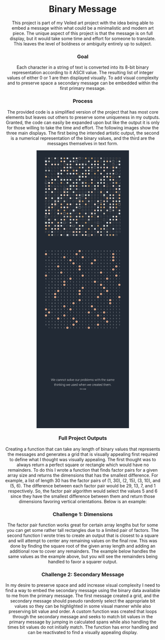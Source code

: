 <h1 align="center">Binary Message</h1>

<p align="center">
This project is part of my Veiled art project with the idea being able to embed a message within what could be a minimalistic and modern art piece. The unique aspect of this project is that the message is on full display, but it would take some time and effort for someone to translate. This leaves the level of boldness or ambiguity entirely up to subject. 
</p>

<!-- <h3 align="center"><a href="https://github.com/yahirRendon/Creative_Coding/tree/main/Processing/Games">Game Projects<a/></h3> -->

<h3 align="center">Goal</h3>
<p align="center">
Each character in a string of text is converted into its 8-bit binary representation according to it ASCII value. The resulting list of integer values of either 0 or 1 are then displayed visually. To add visual complexity and to preserve space a secondary message can be embedded within the first primary message. 
</p>

<h3 align="center">Process</h3>
<p align="center">
The provided code is a simplified version of the project that has most core elements but leaves out others to preserve some uniqueness in my outputs. Granted, the code can easily be expanded upon but like the output it is only for those willing to take the time and effort. The following images show the three main displays. The first being the intended artistic output, the second is a numerical representation of the binary values, and the third are the messages themselves in text form. 
 </p>
 
<p align="center">
  <img alt="Trominotris" width="300" align="center" src="https://github.com/yahirRendon/veiled-project/blob/main/projects/binary_message_public/output/binary_msg_visual.png" alt="visual"/>
  <img alt="Sweep Game" width="300" align="center" src="https://github.com/yahirRendon/veiled-project/blob/main/projects/binary_message_public/output/binary_msg_binary.png" alt="binary"/>
  <img alt="Game of Life"width="300" align="center" src="https://github.com/yahirRendon/veiled-project/blob/main/projects/binary_message_public/output/binary_msg_text.png" alt="text"/>
</p>
  
<h3 align="center">Full Project Outputs<a/></h3>
<p align="center">
Creating a function that can take any length of binary values that represents the messages and generates a grid that is visually appealing first required to define what I thought was visually appealing. The first thought was to always return a perfect square or rectangle which would have no remainders. To do this I wrote a function that finds factor pairs for a given array size and returns the dimensions that has the smallest difference. For example, a list of length 30 has the factor pairs of (1, 30), (2, 15), (3, 10), and (5, 6). The difference between each factor pair would be 29, 13, 7, and 1 respectively. So, the factor pair algorithm would select the values 5 and 6 since they have the smallest difference between them and return those dimensions favoring vertical orientations. Below is an example:
</p>
 
<h3 align="center">Challenge 1: Dimensions<a/></h3>
<p align="center">
The factor pair function works great for certain array lengths but for some you can get some rather tall rectangles due to a limited pair of factors. The second function I wrote tries to create an output that is closest to a square and will attempt to center any remaining values on the final row. This was done by finding the square root of the given array length and adding an additional row to cover any remainders. The example below handles the same values as the example above, but you will see the remainders being handled to favor a squarer output. 
</p>

<h3 align="center">Challenge 2: Secondary Message<a/></h3>
<p align="center">
In my desire to preserve space and add increase visual complexity I need to find a way to embed the secondary message using the binary data available to me from the primary message. The first message created a grid, and the secondary message should pseudo randomly select the appropriate bit values so they can be highlighted in some visual manner while also preserving bit value and order. A custom function was created that loops through the secondary message and seeks to match bit values in the primary message by jumping in calculated spans while also handling the times bit values do not initially match. The function has error handling and can be reactivated to find a visually appealing display. 
</p>
